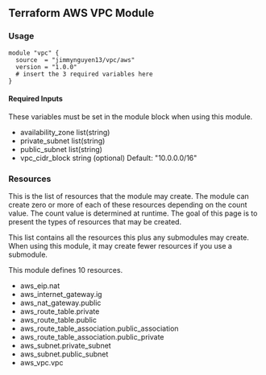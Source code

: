 ## Terraform AWS VPC Module

### Usage
```hcl
module "vpc" {
  source  = "jimmynguyen13/vpc/aws"
  version = "1.0.0"
  # insert the 3 required variables here
}
```
#### Required Inputs
These variables must be set in the module block when using this module.
- availability_zone list(string)
- private_subnet list(string)
- public_subnet list(string)
- vpc_cidr_block string (optional)
Default: "10.0.0.0/16"

### Resources
This is the list of resources that the module may create. The module can create zero or more of each of these resources depending on the count value. The count value is determined at runtime. The goal of this page is to present the types of resources that may be created.

This list contains all the resources this plus any submodules may create. When using this module, it may create fewer resources if you use a submodule.

This module defines 10 resources.

- aws_eip.nat
- aws_internet_gateway.ig
- aws_nat_gateway.public
- aws_route_table.private
- aws_route_table.public
- aws_route_table_association.public_association
- aws_route_table_association.public_private
- aws_subnet.private_subnet
- aws_subnet.public_subnet
- aws_vpc.vpc
